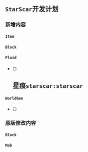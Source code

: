 ## `StarScar`开发计划

### 新增内容

#### `Item`

#### `Block`

#### `Fluid`

- [ ] 星痕`starscar:starscar`
  - 

#### `WorldGen`

- [ ] 

### 原版修改内容

#### `Block`

#### `Mob`
